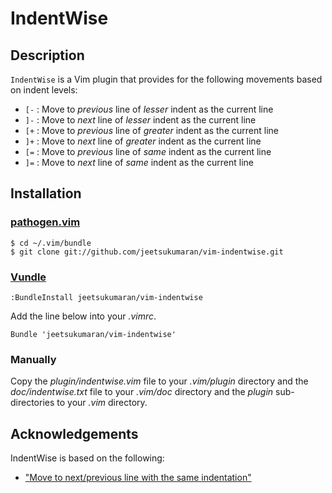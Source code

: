 # IndentWise

## Description

`IndentWise` is a Vim plugin that provides for the following movements based on indent levels:

- `[-`  : Move to *previous* line of *lesser* indent as the current line
- `]-`  : Move to *next* line of *lesser* indent as the current line
- `[+`  : Move to *previous* line of *greater* indent as the current line
- `]+`  : Move to *next* line of *greater* indent as the current line
- `[=`  : Move to *previous* line of *same* indent as the current line
- `]=`  : Move to *next* line of *same* indent as the current line

## Installation

### [pathogen.vim](https://github.com/tpope/vim-pathogen)

    $ cd ~/.vim/bundle
    $ git clone git://github.com/jeetsukumaran/vim-indentwise.git


### [Vundle](https://github.com/gmarik/vundle.git)

    :BundleInstall jeetsukumaran/vim-indentwise

Add the line below into your _.vimrc_.

    Bundle 'jeetsukumaran/vim-indentwise'

### Manually

Copy the _plugin/indentwise.vim_ file to your _.vim/plugin_ directory and the
_doc/indentwise.txt_ file to your _.vim/doc_ directory and the _plugin_
sub-directories to your _.vim_ directory.


## Acknowledgements

IndentWise is based on the following:

-   ["Move to next/previous line with the same indentation"](http://vim.wikia.com/wiki/Move_to_next/previous_line_with_same_indentation)
